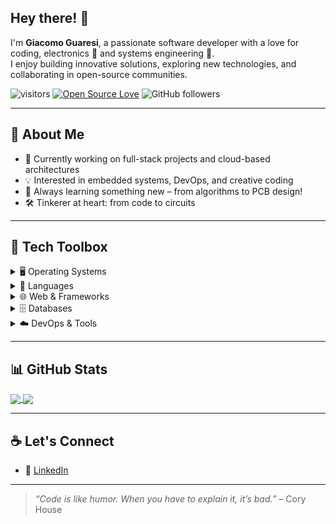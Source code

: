 ## Hey there! 👋  
I'm **Giacomo Guaresi**, a passionate software developer with a love for coding, electronics 🔌 and systems engineering 🧰.  
I enjoy building innovative solutions, exploring new technologies, and collaborating in open-source communities.

![visitors](https://visitor-badge.laobi.icu/badge?page_id=GiacomoGuaresi.GiacomoGuaresi)
[![Open Source Love](https://badges.frapsoft.com/os/v1/open-source.svg?v=102)](https://github.com/ellerbrock/open-source-badge/)
![GitHub followers](https://img.shields.io/github/followers/GiacomoGuaresi?label=Follow&style=social)

---

## 🧠 About Me

- 🔭 Currently working on full-stack projects and cloud-based architectures  
- 💡 Interested in embedded systems, DevOps, and creative coding  
- 🌱 Always learning something new – from algorithms to PCB design!  
- 🛠 Tinkerer at heart: from code to circuits  

---

## 🧰 Tech Toolbox

<details>
<summary>🖥️ Operating Systems</summary>

![Windows](https://img.shields.io/badge/Windows-11-blue?logo=windows&logoColor=white)  
![Ubuntu](https://img.shields.io/badge/Linux-Ubuntu-orange?logo=ubuntu&logoColor=white)  

</details>

<details>
<summary>💬 Languages</summary>

![C](https://img.shields.io/badge/C-orange?logo=c&logoColor=white)
![C++](https://img.shields.io/badge/C++-orange?logo=c%2B%2B&logoColor=white)
![C#](https://img.shields.io/badge/C%23-orange?logo=csharp&logoColor=white)
![Java](https://img.shields.io/badge/Java-orange?logo=java&logoColor=white)
![Python](https://img.shields.io/badge/Python-orange?logo=python&logoColor=white)
![JavaScript](https://img.shields.io/badge/JavaScript-orange?logo=javascript&logoColor=white)
![TypeScript](https://img.shields.io/badge/TypeScript-orange?logo=typescript&logoColor=white)
![PHP](https://img.shields.io/badge/PHP-orange?logo=php&logoColor=white)

</details>

<details>
<summary>🌐 Web & Frameworks</summary>

**Frontend**  
![React](https://img.shields.io/badge/React-orange?logo=react&logoColor=white)
![Angular](https://img.shields.io/badge/Angular-orange?logo=angular&logoColor=white)
![jQuery](https://img.shields.io/badge/jQuery-orange?logo=jquery&logoColor=white)
![Bootstrap](https://img.shields.io/badge/Bootstrap-orange?logo=bootstrap&logoColor=white)

**Backend**  
![Node.js](https://img.shields.io/badge/Node.js-orange?logo=node.js&logoColor=white)
![Spring](https://img.shields.io/badge/Spring-orange?logo=spring&logoColor=white)
![Django](https://img.shields.io/badge/Django-orange?logo=django&logoColor=white)
![Flask](https://img.shields.io/badge/Flask-orange?logo=flask&logoColor=white)
![ASP.NET](https://img.shields.io/badge/ASP.NET-orange?logo=asp.net&logoColor=white)

</details>

<details>
<summary>🗄️ Databases</summary>

![MySQL](https://img.shields.io/badge/MySQL-orange?logo=mysql&logoColor=white)
![PostgreSQL](https://img.shields.io/badge/PostgreSQL-orange?logo=postgresql&logoColor=white)
![MongoDB](https://img.shields.io/badge/MongoDB-orange?logo=mongodb&logoColor=white)
![Redis](https://img.shields.io/badge/Redis-orange?logo=redis&logoColor=white)
![Oracle](https://img.shields.io/badge/Oracle-orange?logo=oracle&logoColor=white)

</details>

<details>
<summary>☁️ DevOps & Tools</summary>

![Docker](https://img.shields.io/badge/Docker-orange?logo=docker&logoColor=white)
![Kubernetes](https://img.shields.io/badge/Kubernetes-orange?logo=kubernetes&logoColor=white)
![GitHub Actions](https://img.shields.io/badge/GitHub%20Actions-orange?logo=githubactions&logoColor=white)
![AWS](https://img.shields.io/badge/AWS-orange?logo=amazonaws&logoColor=white)
![Azure](https://img.shields.io/badge/Azure-orange?logo=microsoftazure&logoColor=white)

</details>

---

## 📊 GitHub Stats

<a href="https://github.com/GiacomoGuaresi">
  <img align="center" src="https://github-readme-stats.vercel.app/api/top-langs/?username=GiacomoGuaresi&hide=shell&title_color=ffffff&text_color=c9cacc&icon_color=dc6601&bg_color=1d1f21&langs_count=6" />
</a>
<a href="https://github.com/GiacomoGuaresi">
  <img align="center" src="https://github-readme-stats.vercel.app/api?username=GiacomoGuaresi&show_icons=true&count_private=true&hide_title=true&hide_rank=false&line_height=27&title_color=ffffff&text_color=c9cacc&icon_color=dc6601&bg_color=1d1f21" />
</a>

---

## ☕ Let's Connect

- 💼 [LinkedIn](https://www.linkedin.com/in/giacomo-guaresi-b76b0812b/)  

---

> _“Code is like humor. When you have to explain it, it’s bad.”_ – Cory House

